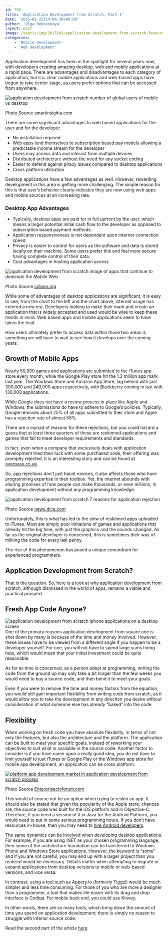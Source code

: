 ```yaml
---
id: 708
title: 'Application Development from Scratch, Part 1'
date: '2015-01-22T14:04:30+08:00'
author: 'Olga Rekovskaya'
layout: post
image: /static/img/2015/01/application-development-from-scratch-featured-image.jpg
categories:
    - 'Mobile development'
    - 'Web Development'
---
```


Application development has been in the spotlight for several years now, with developers creating amazing desktop, web and mobile applications at a rapid pace. There are advantages and disadvantages to each category of application, but it is clear mobile applications and web-based apps have begun to take center stage, as users prefer options that can be accessed from anywhere.

![application development from scratch number of global users of mobile vs desktop](/static/img/2015/01/Mobile-stats-vs-desktop-users-global-550x405.png)

Photo Source [smartinsights.com](http://www.smartinsights.com/mobile-marketing/mobile-marketing-analytics/mobile-marketing-statistics/)

There are some significant advantages to web based applications for the user and for the developer.

- No installation required
- Web apps lend themselves to subscription based pay models allowing a predictable income stream for the developer
- Users may access data and interact from multiple devices
- Distributed architecture without the need for any socket coding
- Easier to defend against piracy issues compared to desktop applications
- Cross platform utilization

Desktop applications have a few advantages as well. However, rewarding development in this area is getting more challenging. The simple reason for this is that user’s behavior clearly indicates they are now using web apps and mobile sources at an increasing rate.

### Desktop App Advantages

- Typically, desktop apps are paid for in full upfront by the user, which means a larger potential initial cash flow to the developer as opposed to subscription based payment methods.
- Application responsiveness is not dependent upon internet connection speed
- Privacy is easier to control for users as the software and data is stored locally on their machine. Some users prefer this and feel more secure having complete control of their data.
- Cost advantages in hosting application access

![application development from scratch image of apps that continue to dominate the Mobile Web](/static/img/2015/01/apps_dominate_hires-resized-600.png "application development from scratch image of apps that continue to dominate the Mobile Web")

Photo Source [cdixon.org](http://cdixon.org/2014/04/07/the-decline-of-the-mobile-web/)

While some of advantages of desktop applications are significant, it is easy to see, from the chart to the left and the chart above, internet usage has entered a new era. Developers looking to make their mark and create an application that is widely accepted and used would be wise to keep these trends in mind. Web based apps and mobile applications seem to have taken the lead.

How users ultimately prefer to access data within those two areas is something we will have to wait to see how it develops over the coming years.

## Growth of Mobile Apps

Nearly 50,000 games and applications are submitted to the iTunes app store every month, while the Google Play store hit the 1.3 million app mark last year. The Windows Store and Amazon App Store, lag behind with just 300,000 and 240,000 apps respectively, with Blackberry coming in last with 130,000 applications.

While Google does not have a review process in place like Apple and Windows, the submissions do have to adhere to Google’s policies. Typically, Google removes about 25% of all apps submitted to their store and Apple has a rejection rate of almost 58%.

There are a myriad of reasons for these rejections, but you could hazard a guess that at least three quarters of these are reskinned applications and games that fail to meet developer requirements and standards.

In fact, even when a company that exclusively deals with application development tried their luck with some purchased code, their offering was promptly rejected. It is an interesting story and can be found at [overpass.co.uk](http://www.overpass.co.uk/failed-experiment-app-reskinning-minute-overpass/).

So, app rejections don’t just haunt novices, it also affects those who have programming expertise in their toolbox. Yet, the internet abounds with alluring promises of how people can make thousands, or even millions, in application development without any programming knowledge.

![application development from scratch 7 reasons for application rejection](/static/img/2015/01/application-development-from-scratch-reasons-for-app-rejection.png)

Photo Source [news.dice.com](http://news.dice.com/2014/10/27/apple-rejected-ios-app/)

Unfortunately, this is what has led to the slew of reskinned apps uploaded to iTunes. Most are simply poor imitations of games and applications that already hit the big time, with just the graphics and the sounds changed. As far as the original developer is concerned, this is sometimes their way of milking the code for every last penny.

The rise of this phenomenon has posed a unique conundrum for experienced programmers.

## Application Development from Scratch?

That is the question. So, here is a look at why application development from scratch, although dismissed in the world of apps, remains a viable and practical prospect.

## Fresh App Code Anyone?

![application development from scratch iphone applications on a desktop screen](/static/img/2015/01/application-development-from-scratch-iphone-apps.jpg)One of the primary reasons application development from square one is shot down by many is because of the time and money involved. However, these issues have to be viewed from a different angle if you happen to be a developer yourself. For one, you will not have to spend large sums hiring help, which would mean that your initial investment could be quite reasonable.

As far as time is concerned, as a person adept at programming, writing the code from the ground up may only take a bit longer than the few weeks you would need to buy a source code, and then bend it to meet your goals.

Even if you were to remove the time and money factors from the equation, you would still gain important flexibility from writing code from scratch, as it would allow you to take the development in any direction you desire without consideration of what someone else has already “baked” into the code.

## Flexibility

When working on fresh code you have absolute flexibility, in terms of not only the features, but also the architecture and the platform. The application can be built to meet your specific goals, instead of reworking your objectives to suit what is available in the source code. Another factor to consider is if you have come upon a really good idea, you do not have to limit yourself to just iTunes or Google Play or the Windows app store for mobile app development, an application can be cross platform.

[![platform app development market in application development from scratch process](/static/img/2015/01/platform-app-development-market.jpg)](/static/img/2015/01/platform-app-development-market.jpg)

Photo Source [Enterprisecioforum.com](http://www.enterprisecioforum.com/en/blogs/kaushalshah/rise-cross-platform-app-development-mark)

This would of course not be an option when trying to reskin an app. It should also be stated that given the popularity of the Apple store, chances are, the source code was built for the iOS platform and in Objective-C. Therefore, if you need a version of it in Java for the Android Platform, you would need to put in some serious programming hours. If you don’t have resources in-house, then you may need to [hire Android developers](https://www.devteam.space/hire-android-developers/).

The same dynamics can be involved when developing desktop applications. For example, if you are using .NET as your chosen programming language, then some of the architecture foundation can be transferred to Windows Phone and Windows Store applications. However, the keyword is “some” and if you are not careful, you may end up with a larger project than you realized would be necessary. Details matter when attempting to migrate or expand applications from desktop versions to mobile or web-based versions, and vice versa.

In contrast, using a tool such as Appery.io (formerly Tiggzi) would be much simpler and less time consuming. For those of you who are more a designer than a programmer, a tool that makes life easier with its drag and drop interface is Codiqa. For mobile back end, you could use Kinvey.

In other words, there are so many tools, which bring down the amount of time you spend on application development; there is simply no reason to struggle with inferior source code.

Read the second part of the article [here](http://www.issart.com/blog/reskinning-tweaking-code-application-development-part-2/).